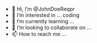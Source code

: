 - 👋 Hi, I’m @JohnDoeReqpr
- 👀 I’m interested in ... coding
- 🌱 I’m currently learning ...
- 💞️ I’m looking to collaborate on ...
- 📫 How to reach me ...

<!---
JohnDoeReqpr/JohnDoeReqpr is a ✨ special ✨ repository because its `README.md` (this file) appears on your GitHub profile.
You can click the Preview link to take a look at your changes.
--->
